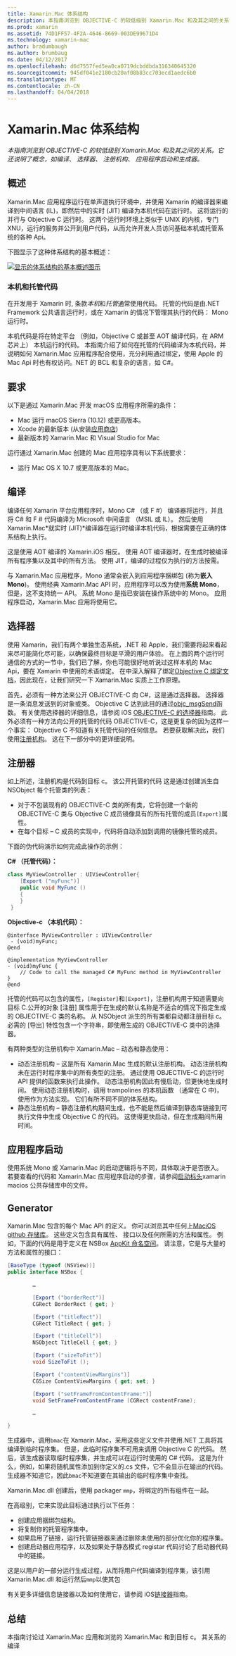 ```yaml
---
title: Xamarin.Mac 体系结构
description: 本指南浏览到 OBJECTIVE-C 的较低级别 Xamarin.Mac 和及其之间的关系。 它还说明了概念，如编译、 选择器、 注册机构、 应用程序启动和生成器。
ms.prod: xamarin
ms.assetid: 74D1FF57-4F2A-4646-8669-003DE99671D4
ms.technology: xamarin-mac
author: bradumbaugh
ms.author: brumbaug
ms.date: 04/12/2017
ms.openlocfilehash: d6d7557fed5ea0ca0719dcbddbda316340645320
ms.sourcegitcommit: 945df041e2180cb20af08b83cc703ecd1aedc6b0
ms.translationtype: MT
ms.contentlocale: zh-CN
ms.lasthandoff: 04/04/2018
---
```

# <a name="xamarinmac-architecture"></a>Xamarin.Mac 体系结构

_本指南浏览到 OBJECTIVE-C 的较低级别 Xamarin.Mac 和及其之间的关系。它还说明了概念，如编译、 选择器、 注册机构、 应用程序启动和生成器。_

## <a name="overview"></a>概述

Xamarin.Mac 应用程序运行在单声道执行环境中，并使用 Xamarin 的编译器来编译到中间语言 (IL)，即然后中的实时 (JIT) 编译为本机代码在运行时。 这将运行的并行与 Objective C 运行时。 这两个运行时环境上类似于 UNIX 的内核，专门 XNU，运行的服务并公开到用户代码，从而允许开发人员访问基础本机或托管系统的各种 Api。

下图显示了这种体系结构的基本概述：

[![显示的体系结构的基本概述图示](architecture-images/mac-arch.png "显示体系结构的基本概述图示")](architecture-images/mac-arch-large.png#lightbox)

### <a name="native-and-managed-code"></a>本机和托管代码

在开发用于 Xamarin 时, 条款*本机*和*托管*通常使用代码。 托管的代码是由.NET Framework 公共语言运行时，或在 Xamarin 的情况下管理其执行的代码： Mono 运行时。

本机代码是将在特定平台 （例如，Objective C 或甚至 AOT 编译代码，在 ARM 芯片上） 本机运行的代码。 本指南介绍了如何在托管的代码编译为本机代码，并说明如何 Xamarin.Mac 应用程序配合使用，充分利用通过绑定，使用 Apple 的 Mac Api 时也有权访问。NET 的 BCL 和复杂的语言，如 C#。

## <a name="requirements"></a>要求

以下是通过 Xamarin.Mac 开发 macOS 应用程序所需的条件：

- Mac 运行 macOS Sierra (10.12) 或更高版本。
- Xcode 的最新版本 (从安装[应用商店](https://itunes.apple.com/us/app/xcode/id497799835?mt=12))
- 最新版本的 Xamarin.Mac 和 Visual Studio for Mac

运行通过 Xamarin.Mac 创建的 Mac 应用程序具有以下系统要求：

- 运行 Mac OS X 10.7 或更高版本的 Mac。

## <a name="compilation"></a>编译

编译任何 Xamarin 平台应用程序时，Mono C# （或 F #） 编译器将运行，并且将 C# 和 F # 代码编译为 Microsoft 中间语言 （MSIL 或 IL）。 然后使用 Xamarin.Mac*就实时 (JIT)*编译器在运行时编译本机代码，根据需要在正确的体系结构上执行。

这是使用 AOT 编译的 Xamarin.iOS 相反。 使用 AOT 编译器时，在生成时被编译所有程序集以及其中的所有方法。 使用 JIT，编译的过程仅为执行的方法按需。

与 Xamarin.Mac 应用程序，Mono 通常会嵌入到应用程序捆绑包 (称为**嵌入 Mono**)。 使用经典 Xamarin.Mac API 时，应用程序可以改为使用**系统 Mono**，但是，这不支持统一 API。 系统 Mono 是指已安装在操作系统中的 Mono。 应用程序启动，Xamarin.Mac 应用将使用它。

## <a name="selectors"></a>选择器

使用 Xamarin，我们有两个单独生态系统，.NET 和 Apple，我们需要将起来看起来尽可能简化尽可能，以确保最终目标是平滑的用户体验。 在上面的两个运行时通信的方式的一节中，我们已了解，你也可能很好地听说过这样本机的 Mac Api，要在 Xamarin 中使用的术语绑定。 在中深入解释了绑定[Objective C 绑定文档](~/mac/platform/binding.md)，因此现在，让我们研究一下 Xamarin.Mac 实质上工作原理。

首先，必须有一种方法来公开 OBJECTIVE-C 向 C#，这是通过选择器。 选择器是一条消息发送到的对象或类。 Objective C 达到此目的通过[objc_msgSend](https://developer.apple.com/library/mac/documentation/Cocoa/Reference/ObjCRuntimeRef/index.html)函数。 有关使用选择器的详细信息，请参阅 iOS [OBJECTIVE-C 的选择器](~/ios/internals/objective-c-selectors.md)指南。 此外必须有一种方法向公开的托管的代码 OBJECTIVE-C，这是更复杂的因为这样一个事实： Objective C 不知道有关托管代码的任何信息。 若要获取解决此，我们使用[注册机构](~/mac/internals/registrar.md)。 这在下一部分中的更详细说明。

## <a name="registrar"></a>注册器

如上所述，注册机构是代码到目标 c。 该公开托管的代码 这是通过创建派生自 NSObject 每个托管类的列表：

- 对于不包装现有的 OBJECTIVE-C 类的所有类，它将创建一个新的 OBJECTIVE-C 类与 Objective C 成员镜像具有的所有托管的成员`[Export]`属性。
- 在每个目标 – C 成员的实现中，代码将自动添加到调用的镜像托管的成员。

下面的伪代码演示如何完成此操作的示例：

**C# （托管代码）：**

```csharp
class MyViewController : UIViewController{
    [Export ("myFunc")]
    public void MyFunc ()
    {
    }
 }
 ```

**Objective-c （本机代码）：**

```objc
@interface MyViewController : UIViewController
 - (void)myFunc;
@end 

@implementation MyViewController
- (void)myFunc {
    // Code to call the managed C# MyFunc method in MyViewController
}
@end
```

托管的代码可以包含的属性，`[Register]`和`[Export]`，注册机构用于知道需要向目标 C.公开的对象 [注册] 属性用于在生成的默认名称是不适合的情况下指定生成的 OBJECTIVE-C 类的名称。 从 NSObject 派生的所有类都自动都注册目标 c。 必需的 [导出] 特性包含一个字符串，即使用生成的 OBJECTIVE-C 类中的选择器。

有两种类型的注册机构中 Xamarin.Mac – 动态和静态使用：

- 动态注册机构 – 这是所有 Xamarin.Mac 生成的默认注册机构。 动态注册机构未在运行时程序集中的所有类型的注册。 通过使用 OBJECTIVE-C 的运行时 API 提供的函数来执行此操作。 动态注册机构因此有慢启动，但更快地生成时间。 使用动态注册机构时，调用 trampolines 的本机函数 （通常在 C 中)，使用作为方法实现。 它们有所不同不同的体系结构。
- 静态注册机构 – 静态注册机构期间生成，也不能是然后编译到静态库链接到可执行文件中生成 Objective C 的代码。 这使得更快启动，但在生成期间所用时间。

## <a name="application-launch"></a>应用程序启动

使用系统 Mono 或 Xamarin.Mac 的启动逻辑将与不同，具体取决于是否嵌入。 若要查看的代码和 Xamarin.Mac 应用程序启动的步骤，请参阅[启动标头](https://github.com/xamarin/xamarin-macios/blob/master/runtime/xamarin/launch.h)xamarin macios 公共存储库中的文件。

## <a name="generator"></a>Generator

Xamarin.Mac 包含的每个 Mac API 的定义。 你可以浏览其中任何上[MaciOS github 存储库](https://github.com/xamarin/xamarin-macios/tree/master/src)。 这些定义包含具有属性、 接口以及任何所需的方法和属性。 例如，下面的代码是用于定义在 NSBox [AppKit 命名空间](https://github.com/xamarin/xamarin-macios/blob/master/src/appkit.cs#L1465-L1526)。 请注意，它是与大量的方法和属性的接口：

```csharp
[BaseType (typeof (NSView))]
public interface NSBox {

        …

        [Export ("borderRect")]
        CGRect BorderRect { get; }

        [Export ("titleRect")]
        CGRect TitleRect { get; }

        [Export ("titleCell")]
        NSObject TitleCell { get; }

        [Export ("sizeToFit")]
        void SizeToFit ();

        [Export ("contentViewMargins")]
        CGSize ContentViewMargins { get; set; }

        [Export ("setFrameFromContentFrame:")]
        void SetFrameFromContentFrame (CGRect contentFrame);

        …

}
```

生成器中，调用`bmac`在 Xamarin.Mac，采用这些定义文件并使用.NET 工具将其编译到临时程序集。 但是，此临时程序集不可用来调用 Objective C 的代码。 然后，该生成器读取临时程序集，并生成可以在运行时使用的 C# 代码。 这是为什么，例如，如果将随机属性添加到你定义的.cs 文件，它不会显示在输出的代码。 生成器不知道它，因此`bmac`不知道要在其输出的临时程序集中查找。

Xamarin.Mac.dll 创建后，使用 packager `mmp`，将绑定的所有组件在一起。

在高级别，它来实现此目标通过执行以下任务：

- 创建应用捆绑包结构。
- 将复制你的托管程序集中。
- 如果启用了链接，运行托管链接器来通过删除未使用的部分优化你的程序集。
- 创建启动器应用程序，以及如果处于静态模式 registar 代码讨论了启动器代码中的链接。

这是以用户的一部分运行生成过程，从而将用户代码编译到程序集，该引用 Xamarin.Mac.dll 和运行然后`mmp`以使其包

有关更多详细信息链接器以及如何使用它，请参阅 iOS[链接器](~/ios/deploy-test/linker.md)指南。

## <a name="summary"></a>总结

本指南讨论过 Xamarin.Mac 应用和浏览的 Xamarin.Mac 和到目标 c。 其关系的编译
